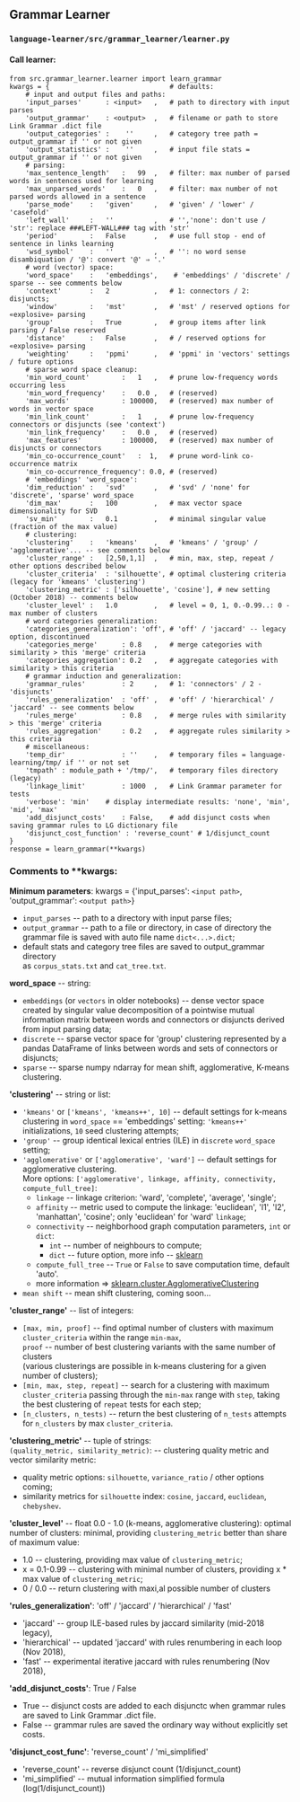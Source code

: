 ## Grammar Learner  
### `language-learner/src/grammar_learner/learner.py`
#### Call learner:
```
from src.grammar_learner.learner import learn_grammar
kwargs = {                              # defaults:
    # input and output files and paths:
    'input_parses'      : <input>   ,   # path to directory with input parses
    'output_grammar'    : <output>  ,   # filename or path to store Link Grammar .dict file
    'output_categories' :    ''     ,   # category tree path = output_grammar if '' or not given
    'output_statistics' :    ''     ,   # input file stats = output_grammar if '' or not given
    # parsing:
    'max_sentence_length'   :   99  ,   # filter: max number of parsed words in sentences used for learning
    'max_unparsed_words'    :   0   ,   # filter: max number of not parsed words allowed in a sentence
    'parse_mode'    :   'given'     ,   # 'given' / 'lower' / 'casefold'
    'left_wall'     :   ''          ,   # '','none': don't use / 'str': replace ###LEFT-WALL### tag with 'str'
    'period'        :   False       ,   # use full stop - end of sentence in links learning
    'wsd_symbol'    :   ''          ,   # '': no word sense disambiquation / '@': convert '@' ⇒ '.'
    # word (vector) space:
    'word_space'    :   'embeddings',    # 'embeddings' / 'discrete' / sparse -- see comments below
    'context'       :   2           ,   # 1: connectors / 2: disjuncts; 
    'window'        :   'mst'       ,   # 'mst' / reserved options for «explosive» parsing
    'group'         :   True        ,   # group items after link parsing / False reserved
    'distance'      :   False       ,   # / reserved options for «explosive» parsing
    'weighting'     :   'ppmi'      ,   # 'ppmi' in 'vectors' settings / future options
    # sparse word space cleanup:
    'min_word_count'        :   1   ,   # prune low-frequency words occurring less
    'min_word_frequency'    :   0.0 ,   # (reserved)
    'max_words'             : 100000,   # (reserved) max number of words in vector space
    'min_link_count'        :   1   ,   # prune low-frequency connectors or disjuncts (see 'context')
    'min_link_frequency'    :   0.0 ,   # (reserved)
    'max_features'          : 100000,   # (reserved) max number of disjuncts or connectors
    'min_co-occurrence_count'   :  1,   # prune word-link co-occurrence matrix  
    'min_co-occurrence_frequency': 0.0, # (reserved)
    # 'embeddings' 'word_space': 
    'dim_reduction' :   'svd'       ,   # 'svd' / 'none' for 'discrete', 'sparse' word_space
    'dim_max'       :   100         ,   # max vector space dimensionality for SVD
    'sv_min'        :   0.1         ,   # minimal singular value (fraction of the max value)
    # clustering:
    'clustering'    :   'kmeans'    ,   # 'kmeans' / 'group' / 'agglomerative'... -- see comments below
    'cluster_range' :   [2,50,1,1]  ,   # min, max, step, repeat / other options described below
    'cluster_criteria'  : 'silhouette', # optimal clustering criteria (legacy for 'kmeans' 'clustering')
    'clustering_metric' : ['silhouette', 'cosine'], # new setting (October 2018) -- comments below
    'cluster_level' :   1.0         ,   # level = 0, 1, 0.-0.99..: 0 - max number of clusters
    # word categories generalization:
    'categories_generalization': 'off', # 'off' / 'jaccard' -- legacy option, discontinued
    'categories_merge'      : 0.8   ,   # merge categories with similarity > this 'merge' criteria
    'categories_aggregation': 0.2   ,   # aggregate categories with similarity > this criteria
    # grammar induction and generalization:
    'grammar_rules'         : 2     ,   # 1: 'connectors' / 2 - 'disjuncts'
    'rules_generalization'  : 'off' ,   # 'off' / 'hierarchical' / 'jaccard' -- see comments below 
    'rules_merge'           : 0.8   ,   # merge rules with similarity > this 'merge' criteria
    'rules_aggregation'     : 0.2   ,   # aggregate rules similarity > this criteria
    # miscellaneous:
    'temp_dir'              : ''    ,   # temporary files = language-learning/tmp/ if '' or not set
    'tmpath' : module_path + '/tmp/',   # temporary files directory (legacy)
    'linkage_limit'         : 1000  ,   # Link Grammar parameter for tests
    'verbose': 'min'    # display intermediate results: 'none', 'min', 'mid', 'max'
    'add_disjunct_costs'    : False,    # add disjunct costs when saving grammar rules to LG dictionary file
    'disjunct_cost_function' : 'reverse_count' # 1/disjunct_count
}
response = learn_grammar(**kwargs)
```
### Comments to **kwargs:  
**Minimum parameters**: kwargs = {'input_parses': `<input path>`, 'output_grammar': `<output path>`}  
- `input_parses` <string> -- path to a directory with input parse files;  
- `output_grammar` <string> --  path to a file or directory, 
  in case of directory the grammar file is saved with auto file name `dict<...>.dict`;
- default stats and category tree files are saved to output_grammar directory  
  as `corpus_stats.txt` and `cat_tree.txt`.  

**word_space** -- string:
- `embeddings` (or `vectors` in older notebooks) -- 
  dense vector space created by singular value decomposition 
  of a pointwise mutual information matrix between words and connectors or disjuncts 
  derived from input parsing data;     
- `discrete` -- sparse vector space for 'group' clustering 
  represented by a pandas DataFrame of links between words and sets of connectors or disjuncts;   
- `sparse` -- sparse numpy ndarray for mean shift, agglomerative, K-means clustering.  

**'clustering'** -- string or list:  
- `'kmeans'` or `['kmeans', 'kmeans++', 10]` -- default settings for k-means clustering 
  in `word_space` == 'embeddings' setting: `'kmeans++'` initializations, `10` seed clustering attempts;
- `'group'` -- group identical lexical entries (ILE) in `discrete` `word_space` setting;
- `'agglomerative'` or `['agglomerative', 'ward']` -- default settings for agglomerative clustering.  
More options: `['agglomerative', linkage, affinity, connectivity, compute_full_tree]`:  
  - `linkage` -- linkage criterion: 'ward', 'complete', 'average', 'single';  
  - `affinity` -- metric used to compute the linkage: 'euclidean', 'l1', 'l2', 'manhattan', 'cosine'; 
  only 'euclidean' for 'ward' `linkage`;  
  - `connectivity` -- neighborhood graph computation parameters, `int` or `dict`: 
    - `int` -- number of neighbours to compute; 
    - `dict` -- future option, more info -- [sklearn](https://scikit-learn.org/stable/modules/generated/sklearn.neighbors.kneighbors_graph.html#sklearn.neighbors.kneighbors_graph)
  - `compute_full_tree` -- `True` or `False` to save computation time, default 'auto'.   
  - more information ⇒ [sklearn.cluster.AgglomerativeClustering](https://scikit-learn.org/stable/modules/generated/sklearn.cluster.AgglomerativeClustering.html)
- `mean shift` -- mean shift clustering, coming soon...
 
**'cluster_range'** -- list of integers:
- `[max, min, proof]` -- find optimal number of clusters with maximum `cluster_criteria`
    within the range `min-max`,  
    `proof` -- number of best clustering variants with the same number of clusters  
    (various clusterings are possible in k-means clustering for a given number of clusters);  
- `[min, max, step, repeat]` -- search for a clustering with maximum `cluster_criteria`
    passing through the `min-max` range with `step`, 
    taking the best clustering of `repeat` tests for each step;  
- `[n_clusters, n_tests)` -- return the best clustering of `n_tests` attempts for `n_clusters` by max `cluster_criteria`.  

**'clustering_metric'** -- tuple of strings:    
`(quality_metric, similarity_metric)`: -- clustering quality metric and vector similarity metric:  
- quality metric options: `silhouette`, `variance_ratio` / other options coming;  
- similarity metrics  for `silhouette` index: `cosine`, `jaccard`, `euclidean`, `chebyshev`. 

**'cluster_level'** -- float 0.0 - 1.0 (k-means, agglomerative clustering): 
optimal number of clusters: minimal, providing `clustering_metric` better than share of maximum value:
- 1.0 -- clustering, providing max value of `clustering_metric`;  
- x = 0.1-0.99 -- clustering with minimal number of clusters, providing x * max value of `clustering_metric`;
- 0 / 0.0  -- return clustering with maxi,al possible number of clusters

**'rules_generalization'**: 'off' / 'jaccard' / 'hierarchical' / 'fast'
- 'jaccard' -- group ILE-based rules by jaccard similarity (mid-2018 legacy),  
- 'hierarchical' -- updated 'jaccard' with rules renumbering in each loop (Nov 2018),  
- 'fast' -- experimental iterative jaccard with rules renumbering (Nov 2018),  

**'add_disjunct_costs'**: True / False
- True -- disjunct costs are added to each disjunctc when grammar rules are saved to Link Grammar .dict file. 
- False -- grammar rules are saved the ordinary way without explicitly set costs.

**'disjunct_cost_func'**: 'reverse_count' / 'mi_simplified'
- 'reverse_count' -- reverse disjunct count (1/disjunct_count)
- 'mi_simplified' -- mutual information simplified formula (log(1/disjunct_count))
